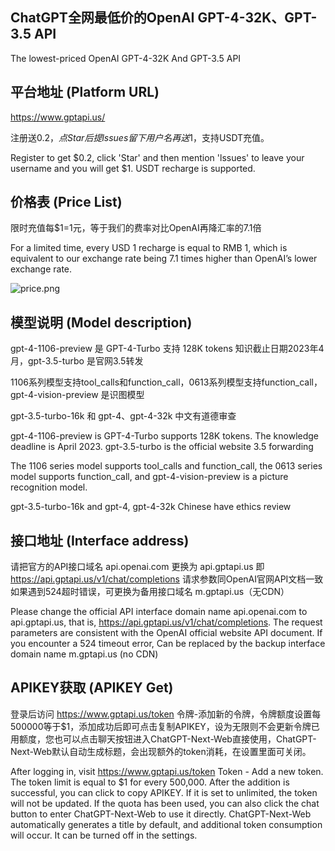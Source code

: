 ## ChatGPT全网最低价的OpenAI GPT-4-32K、GPT-3.5 API
The lowest-priced OpenAI GPT-4-32K And GPT-3.5 API
 

## 平台地址 (Platform URL)
https://www.gptapi.us/

注册送$0.2，点Star后提lssues留下用户名再送$1，支持USDT充值。

Register to get $0.2, click 'Star' and then mention 'lssues' to leave your username and you will get $1. USDT recharge is supported.

## 价格表 (Price List)
限时充值每$1=1元，等于我们的费率对比OpenAI再降汇率的7.1倍

For a limited time, every USD 1 recharge is equal to RMB 1, which is equivalent to our exchange rate being 7.1 times higher than OpenAI’s lower exchange rate.

![price.png](https://imgfg.com/i/glKt91RAf3.png)

## 模型说明 (Model description)
gpt-4-1106-preview 是 GPT-4-Turbo 支持 128K tokens 知识截止日期2023年4月，gpt-3.5-turbo 是官网3.5转发

1106系列模型支持tool_calls和function_call，0613系列模型支持function_call，gpt-4-vision-preview 是识图模型

gpt-3.5-turbo-16k 和 gpt-4、gpt-4-32k 中文有道德审查


gpt-4-1106-preview is GPT-4-Turbo supports 128K tokens. The knowledge deadline is April 2023. gpt-3.5-turbo is the official website 3.5 forwarding

The 1106 series model supports tool_calls and function_call, the 0613 series model supports function_call, and gpt-4-vision-preview is a picture recognition model.

gpt-3.5-turbo-16k and gpt-4, gpt-4-32k Chinese have ethics review
## 接口地址 (Interface address)
请把官方的API接口域名 api.openai.com 更换为 api.gptapi.us 即 https://api.gptapi.us/v1/chat/completions 请求参数同OpenAI官网API文档一致 如果遇到524超时错误，可更换为备用接口域名 m.gptapi.us（无CDN）

Please change the official API interface domain name api.openai.com to api.gptapi.us, that is, https://api.gptapi.us/v1/chat/completions. The request parameters are consistent with the OpenAI official website API document. If you encounter a 524 timeout error, Can be replaced by the backup interface domain name m.gptapi.us (no CDN)


## APIKEY获取 (APIKEY Get)
登录后访问 https://www.gptapi.us/token 令牌-添加新的令牌，令牌额度设置每500000等于$1，添加成功后即可点击复制APIKEY，设为无限则不会更新令牌已用额度，您也可以点击聊天按钮进入ChatGPT-Next-Web直接使用，ChatGPT-Next-Web默认自动生成标题，会出现额外的token消耗，在设置里面可关闭。

After logging in, visit https://www.gptapi.us/token Token - Add a new token. The token limit is equal to $1 for every 500,000. After the addition is successful, you can click to copy APIKEY. If it is set to unlimited, the token will not be updated. If the quota has been used, you can also click the chat button to enter ChatGPT-Next-Web to use it directly. ChatGPT-Next-Web automatically generates a title by default, and additional token consumption will occur. It can be turned off in the settings.

